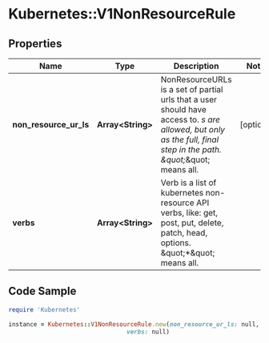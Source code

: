 # Kubernetes::V1NonResourceRule

## Properties

Name | Type | Description | Notes
------------ | ------------- | ------------- | -------------
**non_resource_ur_ls** | **Array&lt;String&gt;** | NonResourceURLs is a set of partial urls that a user should have access to.  *s are allowed, but only as the full, final step in the path.  \&quot;*\&quot; means all. | [optional] 
**verbs** | **Array&lt;String&gt;** | Verb is a list of kubernetes non-resource API verbs, like: get, post, put, delete, patch, head, options.  \&quot;*\&quot; means all. | 

## Code Sample

```ruby
require 'Kubernetes'

instance = Kubernetes::V1NonResourceRule.new(non_resource_ur_ls: null,
                                 verbs: null)
```


